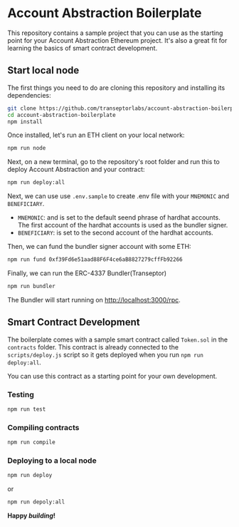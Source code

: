 # Account Abstraction Boilerplate

This repository contains a sample project that you can use as the starting point
for your Account Abstraction Ethereum project. It's also a great fit for learning the basics of
smart contract development.

## Start local node 

The first things you need to do are cloning this repository and installing its
dependencies:

```sh
git clone https://github.com/transeptorlabs/account-abstraction-boilerplate.git
cd account-abstraction-boilerplate
npm install
```

Once installed, let's run an ETH client on your local network:

```sh
npm run node
```

Next, on a new terminal, go to the repository's root folder and run this to
deploy Account Abstraction and your contract:

```sh
npm run deploy:all
```

Next, we can use use `.env.sample` to create .env file with your `MNEMONIC` and `BENEFICIARY`.

- `MNEMONIC`: and is set to the default seend phrase of hardhat accounts. The first account of the hardhat accounts is used as the bundler signer.
- `BENEFICIARY`: is set to the second account of the hardhat accounts.

Then, we can fund the bundler signer account with some ETH:
```sh
npm run fund 0xf39Fd6e51aad88F6F4ce6aB8827279cffFb92266
```

Finally, we can run the ERC-4337 Bundler(Transeptor)

```sh
npm run bundler
```

The Bundler will start running on [http://localhost:3000/rpc](http://localhost:3000/rpc).


## Smart Contract Development

The boilerplate comes with a sample smart contract called `Token.sol` in the
`contracts` folder. This contract is already connected to the `scripts/deploy.js` script
so it gets deployed when you run `npm run deploy:all`.

You can use this contract as a starting point for your own development.

### Testing
```sh
npm run test
```

### Compiling contracts

```sh
npm run compile
```

### Deploying to a local node

```sh
npm run deploy
```

or 

```sh
npm run depoly:all
```

**Happy _building_!**
